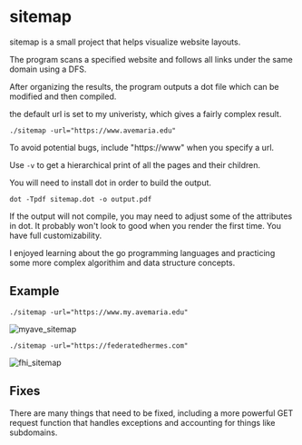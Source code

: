 # sitemap
sitemap is a small project that helps visualize website layouts.

The program scans a specified website and follows all links under the same domain using a DFS. 

After organizing the results, the program outputs a dot file which can be modified and then compiled.

the default url is set to my univeristy, which gives a fairly complex result.

```
./sitemap -url="https://www.avemaria.edu"
```

To avoid potential bugs, include "https://www" when you specify a url.

Use `-v` to get a hierarchical print of all the pages and their children.


You will need to install dot in order to build the output.

```
dot -Tpdf sitemap.dot -o output.pdf
```

If the output will not compile, you may need to adjust some of the attributes in dot. It probably won't look to good when you render the first time.
You have full customizability.

I enjoyed learning about the go programming languages and practicing some more complex algorithim and data structure concepts.

## Example

```./sitemap -url="https://www.my.avemaria.edu"```

![myave_sitemap](example/myave.png)

```./sitemap -url="https://federatedhermes.com"```

![fhi_sitemap](example/fhi.png)

## Fixes

There are many things that need to be fixed, including a more powerful GET request function that handles exceptions and accounting for things like subdomains.
